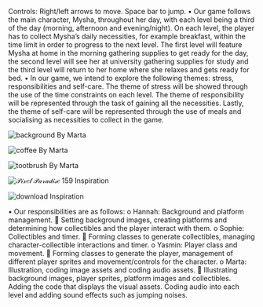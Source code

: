 Controls: Right/left arrows to move. Space bar to jump.
•	Our game follows the main character, Mysha, throughout her day, with each level being a third of the day (morning, afternoon and evening/night). On each level, the player has to collect Mysha’s daily necessities, for example breakfast, within the time limit in order to progress to the next level. The first level will feature Mysha at home in the morning gathering supplies to get ready for the day, the second level will see her at university gathering supplies for study and the third level will return to her home where she relaxes and gets ready for bed. 
•	In our game, we intend to explore the following themes: stress, responsibilities and self-care. The theme of stress will be showed through the use of the time constraints on each level. The theme of responsibility will be represented through the task of gaining all the necessities. Lastly, the theme of self-care will be represented through the use of meals and socialising as necessities to collect in the game. 

![background](https://github.com/fgchvhbkjnlk/My-First-Repo/assets/150237853/4dc70121-b92f-46fa-b146-a06e63be20cb) By Marta

![coffee](https://github.com/fgchvhbkjnlk/My-First-Repo/assets/150237853/ae9c30da-38d0-4b4e-870d-bb598da59627) By Marta

![tootbrush](https://github.com/fgchvhbkjnlk/My-First-Repo/assets/150237853/f4174572-a495-4a61-b6ac-cd76bd6b1f85) By Marta

![𝒫𝒾𝓍𝑒𝓁 𝒫𝒶𝓇𝒶𝒹𝒾𝓈𝑒 159](https://github.com/fgchvhbkjnlk/My-First-Repo/assets/150237853/c443b1f2-ac53-430e-bb13-b01d73a9deaa) Inspiration

![download](https://github.com/fgchvhbkjnlk/My-First-Repo/assets/150237853/14623de9-4f8a-4030-8b84-74cf6ed9547a) Inspiration









•	Our responsibilities are as follows:
o	Hannah: Background and platform management.
	Setting background images, creating platforms and determining how collectibles and the player interact with them.
o	Sophie: Collectibles and timer.
	Forming classes to generate collectibles, managing character-collectible interactions and timer.
o	Yasmin: Player class and movement.
	Forming classes to generate the player, management of different player sprites and movement/controls for the character.
o	Marta: Illustration, coding image assets and coding audio assets. 
	Illustrating background images, player sprites, platform images and collectibles. Adding the code that displays the visual assets. Coding audio into each level and adding sound effects such as jumping noises. 
